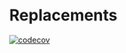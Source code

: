 # Replacements

[![codecov](https://codecov.io/github/matejcerny/replacements/graph/badge.svg?token=7NFDWHSUN9)](https://codecov.io/github/matejcerny/replacements)
